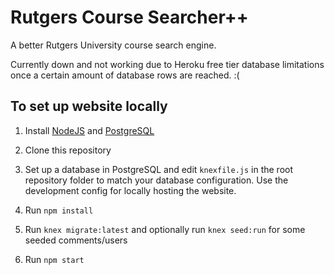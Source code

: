 # Rutgers Course Searcher++
A better Rutgers University course search engine.

Currently down and not working due to Heroku free tier database limitations once a certain amount of database rows are reached. :(

## To set up website locally
1. Install [NodeJS](https://nodejs.org/en/download/) and [PostgreSQL](https://www.enterprisedb.com/downloads/postgres-postgresql-downloads)

2. Clone this repository

3. Set up a database in PostgreSQL and edit `knexfile.js` in the root repository folder to match your database configuration. Use the development config for locally hosting the website.

4. Run `npm install`

5. Run `knex migrate:latest` and optionally run `knex seed:run` for some seeded comments/users

6. Run `npm start`
